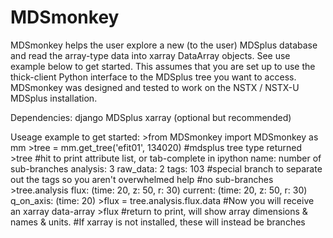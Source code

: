# MDSmonkey
MDSmonkey helps the user explore a new (to the user) MDSplus database and read
the array-type data into xarray DataArray objects. See use example below to get
started. This assumes that you are set up to use the thick-client Python
interface to the MDSplus tree you want to access. MDSmonkey was designed and
tested to work on the NSTX / NSTX-U MDSplus installation.

Dependencies:
    django
    MDSplus
    xarray (optional but recommended)

Useage example to get started:
    >from MDSmonkey import MDSmonkey as mm
    >tree = mm.get_tree('efit01', 134020) #mdsplus tree type returned
    >tree  #hit <Return> to print attribute list, or tab-complete in ipython
     name: number of sub-branches 
     analysis: 3
     raw_data: 2
     tags: 103 #special branch to separate out the tags so you aren't overwhelmed
     help        #no sub-branches
    >tree.analysis
     flux: (time: 20, z: 50, r: 30)
     current: (time: 20, z: 50, r: 30)
     q_on_axis: (time: 20)
    >flux = tree.analysis.flux.data #Now you will receive an xarray data-array
    >flux #return to print, will show array dimensions & names & units.
          #If xarray is not installed, these will instead be branches
